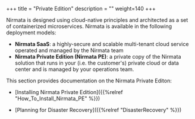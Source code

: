 +++
title = "Private Edition"
description = ""
weight=140
+++

Nirmata is designed using cloud-native principles and architected as a set of containerized microservices. Nirmata is available in the following deployment models:

 -   **Nirmata SaaS**: a highly-secure and scalable multi-tenant cloud service operated and managed by the Nirmata team
 -   **Nirmata Private Edition (Nirmata PE)**: a private copy of the Nirmata solution that runs in your (i.e. the customer's) private cloud or data center and is managed by your operations team.

This section provides documentation on the Nirmata Private Editon:

* [Installing Nirmata Private Edition]({{%relref "How_To_Install_Nirmata_PE" %}})

* [Planning for Disaster Recovery]({{%relref "DisasterRecovery" %}})
